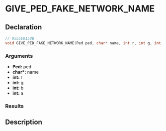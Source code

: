 # GIVE_PED_FAKE_NETWORK_NAME

## Declaration
```cpp
// 0x55E0158B
void GIVE_PED_FAKE_NETWORK_NAME(Ped ped, char* name, int r, int g, int b, int a);
```

### Arguments
- **Ped:** ped
- **char\*:** name
- **int:** r
- **int:** g
- **int:** b
- **int:** a

### Results

## Description
